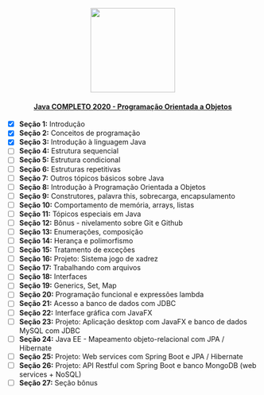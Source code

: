 <p align="center">
  <a href="https://www.udemy.com/share/1013hwA0ITdFtbQHQ=/" alt="logo Udemy" title="Instrutor na Udemy: Nelio Alves">
    <img src="https://www.udemy.com/staticx/udemy/images/v6/logo-coral.svg" width="170px">
  </a>
</p>

<h4 align="center"><a href="https://www.udemy.com/share/1013hwA0ITdFtbQHQ=/" title="Instrutor: Nelio Alves">Java COMPLETO 2020 - Programação Orientada a Objetos</a></h4>

- [x] **Seção 1:** Introdução
- [x] **Seção 2:** Conceitos de programação
- [x] **Seção 3:** Introdução à linguagem Java
- [ ] **Seção 4:** Estrutura sequencial
- [ ] **Seção 5:** Estrutura condicional
- [ ] **Seção 6:** Estruturas repetitivas
- [ ] **Seção 7:** Outros tópicos básicos sobre Java
- [ ] **Seção 8:** Introdução à Programação Orientada a Objetos
- [ ] **Seção 9:** Construtores, palavra this, sobrecarga, encapsulamento
- [ ] **Seção 10:** Comportamento de memória, arrays, listas
- [ ] **Seção 11:** Tópicos especiais em Java
- [ ] **Seção 12:** Bônus - nivelamento sobre Git e Github
- [ ] **Seção 13:** Enumerações, composição
- [ ] **Seção 14:** Herança e polimorfismo
- [ ] **Seção 15:** Tratamento de exceções
- [ ] **Seção 16:** Projeto: Sistema jogo de xadrez
- [ ] **Seção 17:** Trabalhando com arquivos
- [ ] **Seção 18:** Interfaces
- [ ] **Seção 19:** Generics, Set, Map
- [ ] **Seção 20:** Programação funcional e expressões lambda
- [ ] **Seção 21:** Acesso a banco de dados com JDBC
- [ ] **Seção 22:** Interface gráfica com JavaFX
- [ ] **Seção 23:** Projeto: Aplicação desktop com JavaFX e banco de dados MySQL com JDBC
- [ ] **Seção 24:** Java EE - Mapeamento objeto-relacional com JPA / Hibernate
- [ ] **Seção 25:** Projeto: Web services com Spring Boot e JPA / Hibernate
- [ ] **Seção 26:** Projeto: API Restful com Spring Boot e banco MongoDB (web services + NoSQL)
- [ ] **Seção 27:** Seção bônus
